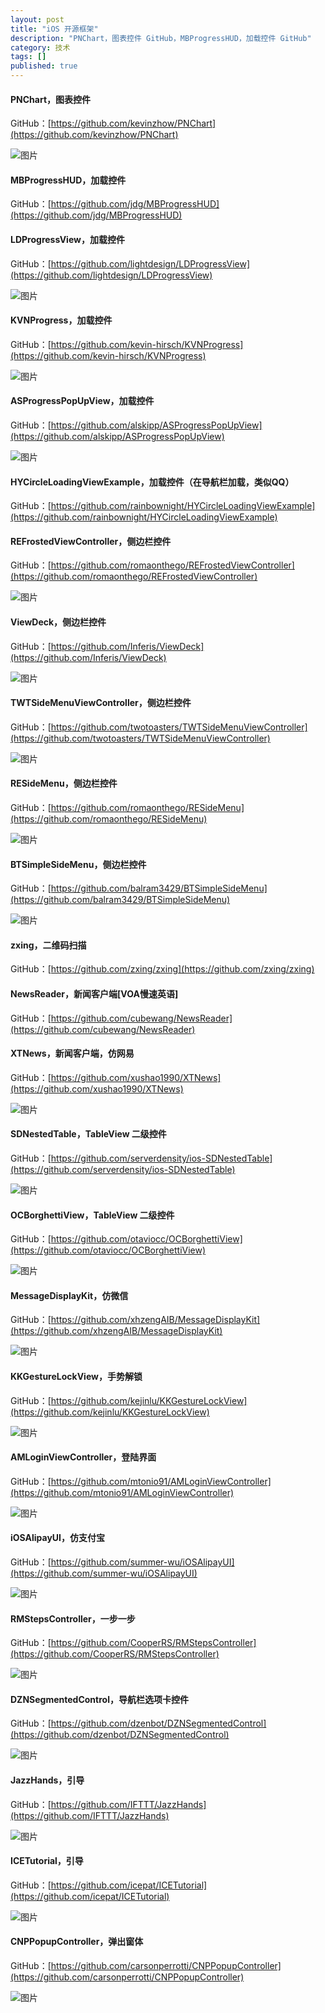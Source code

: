 ```yaml
---
layout: post
title: "iOS 开源框架"
description: "PNChart，图表控件 GitHub，MBProgressHUD，加载控件 GitHub"
category: 技术
tags: []
published: true
---
```


#### PNChart，图表控件 ####

GitHub：[https://github.com/kevinzhow/PNChart](https://github.com/kevinzhow/PNChart)

![图片](/images/post/2015010900012/pnchart.gif)

#### MBProgressHUD，加载控件 ####

GitHub：[https://github.com/jdg/MBProgressHUD](https://github.com/jdg/MBProgressHUD)

#### LDProgressView，加载控件 ####

GitHub：[https://github.com/lightdesign/LDProgressView](https://github.com/lightdesign/LDProgressView)

![图片](/images/post/2015010900012/56ce8420-b9ba-11e3-882d-a80c3f00ee1e.gif)

#### KVNProgress，加载控件 ####

GitHub：[https://github.com/kevin-hirsch/KVNProgress](https://github.com/kevin-hirsch/KVNProgress)

![图片](/images/post/2015010900012/screenshot_007.jpg)

#### ASProgressPopUpView，加载控件 ####

GitHub：[https://github.com/alskipp/ASProgressPopUpView](https://github.com/alskipp/ASProgressPopUpView)

![图片](/images/post/2015010900012/687474703a2f2f616c736b6970702e6769746875622e696f2f415350726f6772657373506f705570566965772f696d672f73637265656e73686f74312e676966.gif)

#### HYCircleLoadingViewExample，加载控件（在导航栏加载，类似QQ） ####

GitHub：[https://github.com/rainbownight/HYCircleLoadingViewExample](https://github.com/rainbownight/HYCircleLoadingViewExample)

#### REFrostedViewController，侧边栏控件 ####

GitHub：[https://github.com/romaonthego/REFrostedViewController](https://github.com/romaonthego/REFrostedViewController)

![图片](/images/post/2015010900012/Demo.gif)

#### ViewDeck，侧边栏控件 ####

GitHub：[https://github.com/Inferis/ViewDeck](https://github.com/Inferis/ViewDeck)

![图片](/images/post/2015010900012/687474703a2f2f636c2e6c792f30363358343132613169325532653366334430322f496d616765253230323031322e30312e323625323032333a32363a35352e706e67.png)

#### TWTSideMenuViewController，侧边栏控件 ####

GitHub：[https://github.com/twotoasters/TWTSideMenuViewController](https://github.com/twotoasters/TWTSideMenuViewController)

![图片](/images/post/2015010900012/TWTSideMenu.gif)

#### RESideMenu，侧边栏控件 ####

GitHub：[https://github.com/romaonthego/RESideMenu](https://github.com/romaonthego/RESideMenu)

![图片](/images/post/2015010900012/RESideMenu.gif)

#### BTSimpleSideMenu，侧边栏控件 ####

GitHub：[https://github.com/balram3429/BTSimpleSideMenu](https://github.com/balram3429/BTSimpleSideMenu)

![图片](/images/post/2015010900012/screen_shot.jpg)

#### zxing，二维码扫描 ####

GitHub：[https://github.com/zxing/zxing](https://github.com/zxing/zxing)

#### NewsReader，新闻客户端[VOA慢速英语] ####

GitHub：[https://github.com/cubewang/NewsReader](https://github.com/cubewang/NewsReader)

#### XTNews，新闻客户端，仿网易 ####

GitHub：[https://github.com/xushao1990/XTNews](https://github.com/xushao1990/XTNews)

![图片](/images/post/2015010900012/first.gif)

#### SDNestedTable，TableView 二级控件 ####

GitHub：[https://github.com/serverdensity/ios-SDNestedTable](https://github.com/serverdensity/ios-SDNestedTable)

![图片](/images/post/2015010900012/iPhone_P_shot4.png)

#### OCBorghettiView，TableView 二级控件 ####

GitHub：[https://github.com/otaviocc/OCBorghettiView](https://github.com/otaviocc/OCBorghettiView)

![图片](/images/post/2015010900012/687474703a2f2f662e636c2e6c792f6974656d732f3132334f333233723148334b3370307a3233306b2f4f43426f676865747469566965774769744875622e706e67.png)

#### MessageDisplayKit，仿微信 ####

GitHub：[https://github.com/xhzengAIB/MessageDisplayKit](https://github.com/xhzengAIB/MessageDisplayKit)

![图片](/images/post/2015010900012/MessageDisplayKit.gif)

#### KKGestureLockView，手势解锁  ####

GitHub：[https://github.com/kejinlu/KKGestureLockView](https://github.com/kejinlu/KKGestureLockView)

![图片](/images/post/2015010900012/68747470733a2f2f7261772e6769746875622e636f6d2f6b656a696e6c752f4b4b476573747572654c6f636b566965772f6d61737465722f73637265656e73686f742e706e67.png)

#### AMLoginViewController，登陆界面 ####

GitHub：[https://github.com/mtonio91/AMLoginViewController](https://github.com/mtonio91/AMLoginViewController)

![图片](/images/post/2015010900012/screenshot1.png)

#### iOSAlipayUI，仿支付宝 ####

GitHub：[https://github.com/summer-wu/iOSAlipayUI](https://github.com/summer-wu/iOSAlipayUI)

![图片](/images/post/2015010900012/687474703a2f2f6170702d73637265656e73686f742e70677965722e636f6d2f696d6167652f766965772f6170705f73637265656e73686f74732f363366663333636637316662666462646132.png)

#### RMStepsController，一步一步 ####

GitHub：[https://github.com/CooperRS/RMStepsController](https://github.com/CooperRS/RMStepsController)

![图片](/images/post/2015010900012/687474703a2f2f636f6f70657272732e6769746875622e696f2f524d5374657073436f6e74726f6c6c65722f496d616765732f53637265656e312e706e67.png)

#### DZNSegmentedControl，导航栏选项卡控件 ####

GitHub：[https://github.com/dzenbot/DZNSegmentedControl](https://github.com/dzenbot/DZNSegmentedControl)

![图片](/images/post/2015010900012/68747470733a2f2f646c2e64726f70626f7875736572636f6e74656e742e636f6d2f752f323435323135312f5065726d616c696e6b2f445a4e5365676d656e746564436f6e74726f6c2e676966.gif)

#### JazzHands，引导 ####

GitHub：[https://github.com/IFTTT/JazzHands](https://github.com/IFTTT/JazzHands)

![图片](/images/post/2015010900012/68747470733a2f2f7261772e6769746875622e636f6d2f49465454542f4a617a7a48616e64732f73637265656e73686f74732f73637265656e73686f74732f696e74726f2e676966.gif)

#### ICETutorial，引导 ####

GitHub：[https://github.com/icepat/ICETutorial](https://github.com/icepat/ICETutorial)

![图片](/images/post/2015010900012/screen_shot.jpg)

#### CNPPopupController，弹出窗体 ####

GitHub：[https://github.com/carsonperrotti/CNPPopupController](https://github.com/carsonperrotti/CNPPopupController)

![图片](/images/post/2015010900012/CNPPopupController.gif)